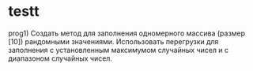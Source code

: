 # testt
prog1) Создать метод для заполнения одномерного массива (размер [10]) рандомными значениями. Использовать перегрузки для заполнения с установленным максимумом случайных чисел и с диапазоном случайных чисел.
